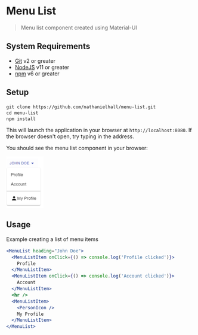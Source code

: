 # Menu List

> Menu list component created using Material-UI

## System Requirements

- [Git](https://git-scm.com/) v2 or greater
- [NodeJS](https://nodejs.org/en/) v11 or greater
- [npm](https://www.npmjs.com/) v6 or greater

## Setup

```shell
git clone https://github.com/nathanielhall/menu-list.git
cd menu-list
npm install
```

This will launch the application in your browser at `http://localhost:8080`. If
the browser doesn't open, try typing in the address.

You should see the menu list component in your browser:

<img src="component-screenshot.png" alt="App Screenshot" title="App Screenshot" width="100" />

## Usage

Example creating a list of menu items

```jsx
<MenuList heading="John Doe">
  <MenuListItem onClick={() => console.log('Profile clicked')}>
    Profile
  </MenuListItem>
  <MenuListItem onClick={() => console.log('Account clicked')}>
    Account
  </MenuListItem>
  <hr />
  <MenuListItem>
    <PersonIcon />
    My Profile
  </MenuListItem>
</MenuList>
```
